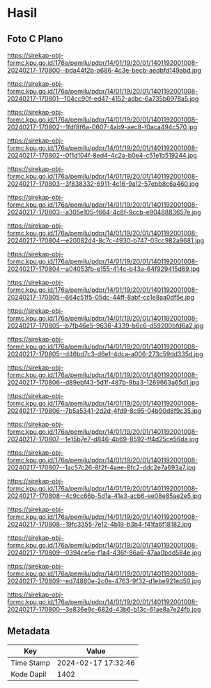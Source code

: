 # Hasil

## Foto C Plano

https://sirekap-obj-formc.kpu.go.id/176a/pemilu/pdpr/14/01/19/20/01/1401192001008-20240217-170800--bda44f2b-a686-4c3e-becb-aedbfd149abd.jpg

https://sirekap-obj-formc.kpu.go.id/176a/pemilu/pdpr/14/01/19/20/01/1401192001008-20240217-170801--104cc90f-ed47-4152-adbc-6a735b6978a5.jpg

https://sirekap-obj-formc.kpu.go.id/176a/pemilu/pdpr/14/01/19/20/01/1401192001008-20240217-170802--1fdf8f6a-0607-4ab9-aec8-f0aca494c570.jpg

https://sirekap-obj-formc.kpu.go.id/176a/pemilu/pdpr/14/01/19/20/01/1401192001008-20240217-170802--0f1d104f-8ed4-4c2a-b0e4-c51e1b519244.jpg

https://sirekap-obj-formc.kpu.go.id/176a/pemilu/pdpr/14/01/19/20/01/1401192001008-20240217-170803--3f838332-6911-4c16-9a12-57ebb8c6a460.jpg

https://sirekap-obj-formc.kpu.go.id/176a/pemilu/pdpr/14/01/19/20/01/1401192001008-20240217-170803--a305e105-f664-4c8f-9ccb-e9048883657e.jpg

https://sirekap-obj-formc.kpu.go.id/176a/pemilu/pdpr/14/01/19/20/01/1401192001008-20240217-170804--e20082d4-8c7c-4930-b747-03cc982a9681.jpg

https://sirekap-obj-formc.kpu.go.id/176a/pemilu/pdpr/14/01/19/20/01/1401192001008-20240217-170804--a04053fb-e155-414c-b43a-64f929415d69.jpg

https://sirekap-obj-formc.kpu.go.id/176a/pemilu/pdpr/14/01/19/20/01/1401192001008-20240217-170805--664c51f5-05dc-44ff-8abf-cc1e8aa0df5e.jpg

https://sirekap-obj-formc.kpu.go.id/176a/pemilu/pdpr/14/01/19/20/01/1401192001008-20240217-170805--b7fb46e5-9636-4339-b6c6-d59200bfd6a2.jpg

https://sirekap-obj-formc.kpu.go.id/176a/pemilu/pdpr/14/01/19/20/01/1401192001008-20240217-170805--d46bd7c3-d6e1-4dca-a006-273c59dd335d.jpg

https://sirekap-obj-formc.kpu.go.id/176a/pemilu/pdpr/14/01/19/20/01/1401192001008-20240217-170806--d89ebf43-5d1f-487b-9ba3-1269663a65d1.jpg

https://sirekap-obj-formc.kpu.go.id/176a/pemilu/pdpr/14/01/19/20/01/1401192001008-20240217-170806--7b5a5341-2d2d-4fd9-8c95-04b90d8f9c35.jpg

https://sirekap-obj-formc.kpu.go.id/176a/pemilu/pdpr/14/01/19/20/01/1401192001008-20240217-170807--1e15b7e7-d846-4b69-8592-ff4d25ce56da.jpg

https://sirekap-obj-formc.kpu.go.id/176a/pemilu/pdpr/14/01/19/20/01/1401192001008-20240217-170807--1ac57c26-8f2f-4aee-8fc2-ddc2e7a693a7.jpg

https://sirekap-obj-formc.kpu.go.id/176a/pemilu/pdpr/14/01/19/20/01/1401192001008-20240217-170808--4c9cc66b-5d1a-41e3-acb6-ee08e85ae2e5.jpg

https://sirekap-obj-formc.kpu.go.id/176a/pemilu/pdpr/14/01/19/20/01/1401192001008-20240217-170808--19fc3355-7e12-4b19-b3b4-f41fa6f18182.jpg

https://sirekap-obj-formc.kpu.go.id/176a/pemilu/pdpr/14/01/19/20/01/1401192001008-20240217-170809--0394ce5e-f1a4-436f-86a6-47aa0bdd584e.jpg

https://sirekap-obj-formc.kpu.go.id/176a/pemilu/pdpr/14/01/19/20/01/1401192001008-20240217-170809--ed74880e-2c0e-4763-9f32-d1ebe921ed50.jpg

https://sirekap-obj-formc.kpu.go.id/176a/pemilu/pdpr/14/01/19/20/01/1401192001008-20240217-170800--3e836e9c-682d-43b6-b13c-61ae8a7e24fb.jpg


## Metadata

| Key        | Value               |
| ---------- | ------------------- |
| Time Stamp | 2024-02-17 17:32:46 |
| Kode Dapil | 1402                |




